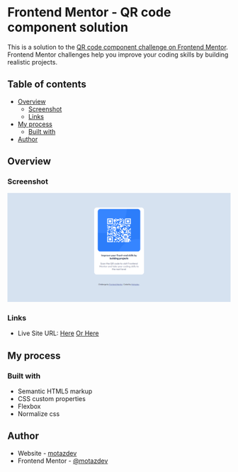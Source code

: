 # Frontend Mentor - QR code component solution

This is a solution to the [QR code component challenge on Frontend Mentor](https://www.frontendmentor.io/challenges/qr-code-component-iux_sIO_H). Frontend Mentor challenges help you improve your coding skills by building realistic projects. 

## Table of contents

- [Overview](#overview)
  - [Screenshot](#screenshot)
  - [Links](#links)
- [My process](#my-process)
  - [Built with](#built-with)
- [Author](#author)


## Overview

### Screenshot

![](./screenshot.png)


### Links

- Live Site URL: [Here](https://motazdev.codes/p/fe-m-qr-code-component) [Or Here](https://fe-m-qr-code-comp.netlify.app/)

## My process

### Built with

- Semantic HTML5 markup
- CSS custom properties
- Flexbox
- Normalize css

## Author

- Website - [motazdev](https://www.motazdev.codes)
- Frontend Mentor - [@motazdev](https://www.frontendmentor.io/profile/motazdev)


